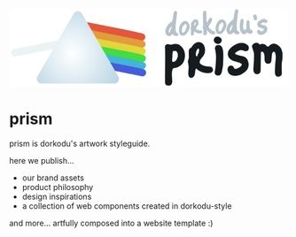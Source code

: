 ![prism logo](./images/prism-M.png)

# prism

prism is dorkodu's artwork styleguide.

here we publish...
- our brand assets
- product philosophy
- design inspirations
- a collection of web components created in dorkodu-style

and more... artfully composed into a website template :)
